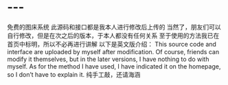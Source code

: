 # ---
免费的图床系统
此源码和接口都是我本人进行修改后上传的
当然了，朋友们可以自行修改，但是在次之后的版本，于本人都没有任何关系
至于使用的方法我已在首页中标明，所以不必再进行讲解
以下是英文版介绍：
This source code and interface are uploaded by myself after modification.
Of course, friends can modify it themselves, but in the later versions, I have nothing to do with myself.
As for the method I have used, I have indicated it on the homepage, so I don’t have to explain it.
纯手工敲，还请海涵
